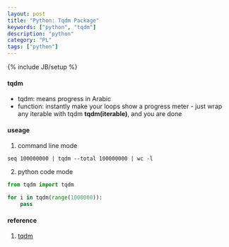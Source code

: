 ```yaml
---
layout: post
title: "Python: Tqdm Package"
keywords: ["python", "tqdm"]
description: "python"
category: "PL"
tags: ["python"]
---
```

{% include JB/setup %}

#### tqdm
+ tqdm: means progress in Arabic
+ function: instantly make your loops show a progress meter -  just wrap any iterable with tqdm **tqdm(iterable)**, and you are done


#### useage

1. command line mode

```shell
seq 100000000 | tqdm --total 100000000 | wc -l
```

2. python code mode

```python
from tqdm import tqdm

for i in tqdm(range(1000000)):
    pass
```





#### reference 
1. [tqdm](https://tqdm.github.io/)


